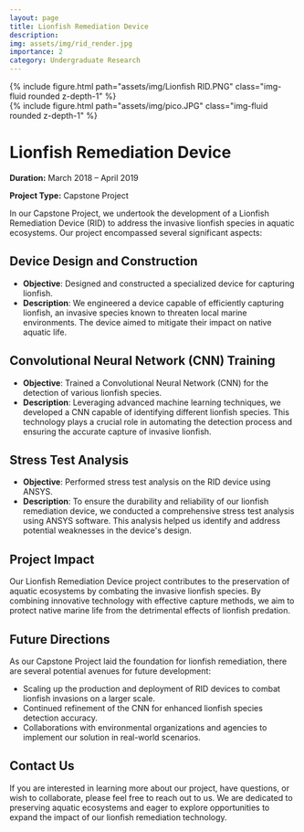 ```yaml
---
layout: page
title: Lionfish Remediation Device
description: 
img: assets/img/rid_render.jpg
importance: 2
category: Undergraduate Research
---
```


<div class="row mt-3">
    <div class="col-sm mt-3 mt-md-0">
        {% include figure.html path="assets/img/Lionfish RID.PNG" class="img-fluid rounded z-depth-1" %}
    </div>
    <div class="col-sm mt-3 mt-md-0">
        {% include figure.html path="assets/img/pico.JPG" class="img-fluid rounded z-depth-1" %}
    </div>
</div>

# Lionfish Remediation Device

**Duration:** March 2018 – April 2019

**Project Type:** Capstone Project

In our Capstone Project, we undertook the development of a Lionfish Remediation Device (RID) to address the invasive lionfish species in aquatic ecosystems. Our project encompassed several significant aspects:

## Device Design and Construction

- **Objective**: Designed and constructed a specialized device for capturing lionfish.
- **Description**: We engineered a device capable of efficiently capturing lionfish, an invasive species known to threaten local marine environments. The device aimed to mitigate their impact on native aquatic life.

## Convolutional Neural Network (CNN) Training

- **Objective**: Trained a Convolutional Neural Network (CNN) for the detection of various lionfish species.
- **Description**: Leveraging advanced machine learning techniques, we developed a CNN capable of identifying different lionfish species. This technology plays a crucial role in automating the detection process and ensuring the accurate capture of invasive lionfish.

## Stress Test Analysis

- **Objective**: Performed stress test analysis on the RID device using ANSYS.
- **Description**: To ensure the durability and reliability of our lionfish remediation device, we conducted a comprehensive stress test analysis using ANSYS software. This analysis helped us identify and address potential weaknesses in the device's design.

## Project Impact

Our Lionfish Remediation Device project contributes to the preservation of aquatic ecosystems by combating the invasive lionfish species. By combining innovative technology with effective capture methods, we aim to protect native marine life from the detrimental effects of lionfish predation.

## Future Directions

As our Capstone Project laid the foundation for lionfish remediation, there are several potential avenues for future development:

- Scaling up the production and deployment of RID devices to combat lionfish invasions on a larger scale.
- Continued refinement of the CNN for enhanced lionfish species detection accuracy.
- Collaborations with environmental organizations and agencies to implement our solution in real-world scenarios.

## Contact Us

If you are interested in learning more about our project, have questions, or wish to collaborate, please feel free to reach out to us. We are dedicated to preserving aquatic ecosystems and eager to explore opportunities to expand the impact of our lionfish remediation technology.
